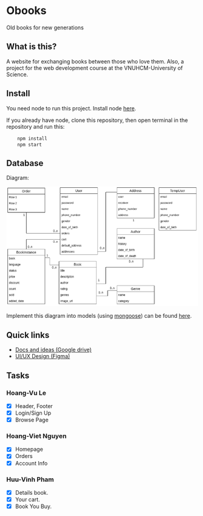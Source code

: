 # Obooks

Old books for new generations

## What is this?

A website for exchanging books between those who love them. Also, a project for the web development course at the VNUHCM-University of Science.

## Install

You need node to run this project. Install node [here](https://nodejs.org/en/download/).

If you already have node, clone this repository, then open terminal in the repository and run this:

```
    npm install
    npm start
```

## Database

Diagram:

![Database Diagram](/static/images/obooks_database_diagram.png)

Implement this diagram into models (using [mongoose](https://mongoosejs.com/)) can be found [here](/models/).

## Quick links

-   [Docs and ideas (Google drive)](https://drive.google.com/drive/u/1/folders/1qNk034u6YUHCkENeit7SQz4PYsQLEzVh)
-   [UI/UX Design (Figma)](https://www.figma.com/file/r9ai23X9kD8wG5mQK01Bpp/Obuks?node-id=0%3A1)

## Tasks

### Hoang-Vu Le

-   [x] Header, Footer
-   [x] Login/Sign Up
-   [x] Browse Page

### Hoang-Viet Nguyen

-   [x] Homepage
-   [x] Orders
-   [x] Account Info

### Huu-Vinh Pham

-   [x] Details book.
-   [x] Your cart.
-   [x] Book You Buy.
